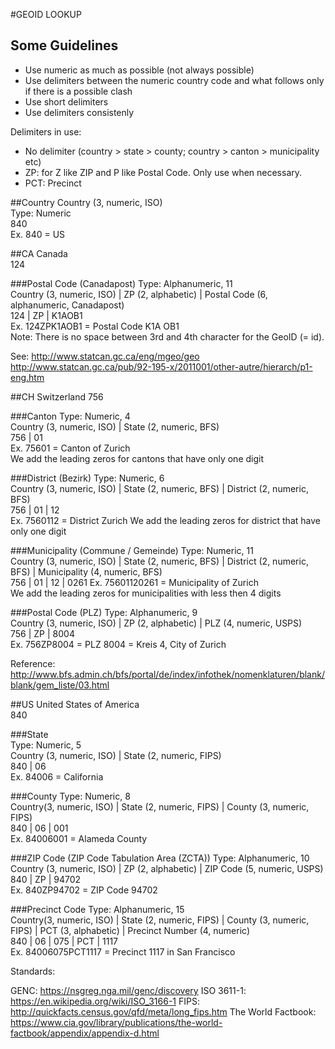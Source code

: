 
#GEOID LOOKUP
## Some Guidelines
- Use numeric as much as possible (not always possible)
- Use delimiters between the numeric country code and what follows only if there is a possible clash
- Use short delimiters
- Use delimiters consistenly

Delimiters in use: 
- No delimiter (country > state > county; country > canton > municipality etc)
- ZP: for Z like ZIP and P like Postal Code. Only use when necessary.
- PCT: Precinct



##Country
Country (3, numeric, ISO)   
Type: Numeric     
840    
Ex. 840 = US   

##CA
Canada      
124     

###Postal Code (Canadapost) 
Type: Alphanumeric, 11   
Country (3, numeric, ISO) | ZP (2, alphabetic) | Postal Code (6, alphanumeric, Canadapost)    
124 | ZP | K1AOB1     
Ex.  124ZPK1AOB1 = Postal Code K1A OB1    
Note: There is no space between 3rd and 4th character for the GeoID (= id).      

See: 
http://www.statcan.gc.ca/eng/mgeo/geo   
http://www.statcan.gc.ca/pub/92-195-x/2011001/other-autre/hierarch/p1-eng.htm


##CH
Switzerland
756

###Canton
Type: Numeric, 4   
Country (3, numeric, ISO) | State (2, numeric, BFS)    
756 | 01   
Ex. 75601 = Canton of Zurich   
We add the leading zeros for cantons that have only one digit   

###District (Bezirk)
Type: Numeric, 6   
Country (3, numeric, ISO) | State (2, numeric, BFS) | District (2, numeric, BFS)   
756 | 01 | 12   
Ex. 7560112 = District Zurich 
We add the leading zeros for district that have only one digit    

###Municipality (Commune / Gemeinde)
Type: Numeric, 11   
Country (3, numeric, ISO) | State (2, numeric, BFS) | District (2, numeric, BFS) | Municipality (4, numeric, BFS)   
756 | 01 | 12 | 0261
Ex. 75601120261 = Municipality of Zurich  
We add the leading zeros for municipalities with less then 4 digits    

###Postal Code (PLZ)
Type: Alphanumeric, 9     
Country (3, numeric, ISO) | ZP (2, alphabetic) | PLZ (4, numeric, USPS)     
756 | ZP | 8004      
Ex. 756ZP8004 = PLZ 8004 = Kreis 4, City of Zurich   

Reference:   
http://www.bfs.admin.ch/bfs/portal/de/index/infothek/nomenklaturen/blank/blank/gem_liste/03.html   


##US
United States of America    
840    

###State  
Type: Numeric, 5      
Country (3, numeric, ISO) | State (2, numeric, FIPS)   
840 | 06      
Ex. 84006 = California   

###County
Type: Numeric, 8    
Country(3, numeric, ISO) | State (2, numeric, FIPS) | County (3, numeric, FIPS)   
840 | 06 | 001     
Ex. 84006001 = Alameda County   

###ZIP Code (ZIP Code Tabulation Area (ZCTA)) 
Type: Alphanumeric, 10    
Country (3, numeric, ISO) | ZP (2, alphabetic) | ZIP Code (5, numeric, USPS)   
840 | ZP | 94702    
Ex. 840ZP94702 = ZIP Code 94702 

###Precinct Code
Type: Alphanumeric, 15    
Country(3, numeric, ISO) | State (2, numeric, FIPS) | County (3, numeric, FIPS) | PCT (3, alphabetic) | Precinct Number (4, numeric)   
840 | 06 | 075 | PCT | 1117   
Ex. 84006075PCT1117 = Precinct 1117 in San Francisco   





Standards:   

GENC: https://nsgreg.nga.mil/genc/discovery
ISO 3611-1: https://en.wikipedia.org/wiki/ISO_3166-1
FIPS: http://quickfacts.census.gov/qfd/meta/long_fips.htm
The World Factbook: https://www.cia.gov/library/publications/the-world-factbook/appendix/appendix-d.html